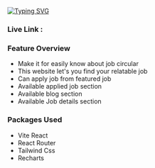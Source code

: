 [![Typing SVG](https://readme-typing-svg.herokuapp.com?font=Fira+Code&weight=500&size=33&pause=1000&width=435&lines=Evolve+Spot;Apply+your+job+today!;React+Application)](https://git.io/typing-svg)

<h3> Live Link :  </h3>

<h3>Feature Overview</h3>

- Make it for easily know about job circular
- This website let's you find your relatable job
- Can apply job from featured job
- Available applied job section
- Available blog section 
- Available Job details section

<h3>Packages Used</h3>

- Vite React
- React Router
- Tailwind Css
- Recharts
